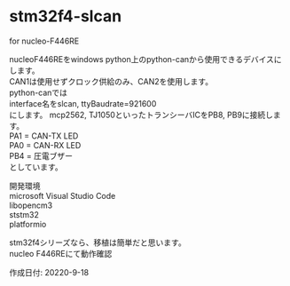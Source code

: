 # stm32f4-slcan

for nucleo-F446RE

nucleoF446REをwindows python上のpython-canから使用できるデバイスにします。  
CAN1は使用せずクロック供給のみ、CAN2を使用します。  
python-canでは  
interface名をslcan, ttyBaudrate=921600  
にします。
mcp2562, TJ1050といったトランシーバICをPB8, PB9に接続します。  
PA1 = CAN-TX LED  
PA0 = CAN-RX LED  
PB4 = 圧電ブザー  
としています。

開発環境  
microsoft Visual Studio Code  
libopencm3  
ststm32  
platformio  

stm32f4シリーズなら、移植は簡単だと思います。  
nucleo F446REにて動作確認

作成日付: 20220-9-18

